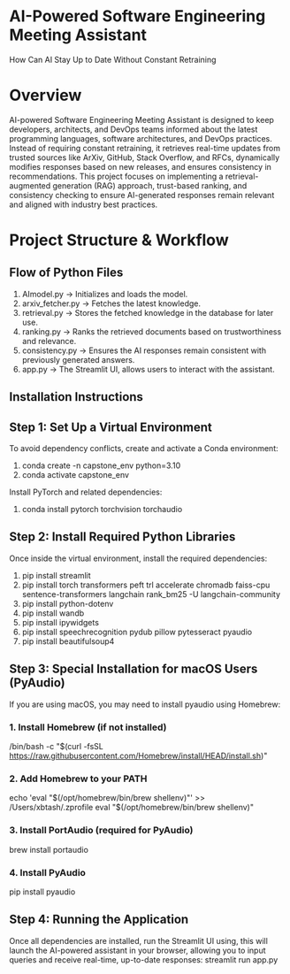              
# AI-Powered Software Engineering Meeting Assistant 
How Can AI Stay Up to Date Without Constant Retraining


# Overview
AI-powered Software Engineering Meeting Assistant is designed to keep developers, architects, and DevOps teams informed about the latest programming languages, software architectures, and DevOps practices. Instead of requiring constant retraining, it retrieves real-time updates from trusted sources like ArXiv, GitHub, Stack Overflow, and RFCs, dynamically modifies responses based on new releases, and ensures consistency in recommendations. This project focuses on implementing a retrieval-augmented generation (RAG) approach, trust-based ranking, and consistency checking to ensure AI-generated responses remain relevant and aligned with industry best practices.


# Project Structure & Workflow
## Flow of Python Files

1. AImodel.py → Initializes and loads the model.
2. arxiv_fetcher.py → Fetches the latest knowledge.
3. retrieval.py → Stores the fetched knowledge in the database for later use.
4. ranking.py → Ranks the retrieved documents based on trustworthiness and relevance.
5. consistency.py → Ensures the AI responses remain consistent with previously generated answers.
6. app.py → The Streamlit UI, allows users to interact with the assistant.


## Installation Instructions

## Step 1: Set Up a Virtual Environment
To avoid dependency conflicts, create and activate a Conda environment:
1. conda create -n capstone_env python=3.10
2. conda activate capstone_env

Install PyTorch and related dependencies: 
1. conda install pytorch torchvision torchaudio

## Step 2: Install Required Python Libraries
Once inside the virtual environment, install the required dependencies:

1. pip install streamlit
2. pip install torch transformers peft trl accelerate chromadb faiss-cpu sentence-transformers langchain rank_bm25 -U langchain-community
3. pip install python-dotenv
4. pip install wandb
5. pip install ipywidgets
6. pip install speechrecognition pydub pillow pytesseract pyaudio
7. pip install beautifulsoup4

## Step 3: Special Installation for macOS Users (PyAudio)
If you are using macOS, you may need to install pyaudio using Homebrew:

### 1. Install Homebrew (if not installed)
/bin/bash -c "$(curl -fsSL https://raw.githubusercontent.com/Homebrew/install/HEAD/install.sh)"

### 2. Add Homebrew to your PATH
echo 'eval "$(/opt/homebrew/bin/brew shellenv)"' >> /Users/xbtash/.zprofile
eval "$(/opt/homebrew/bin/brew shellenv)"

### 3. Install PortAudio (required for PyAudio)
brew install portaudio

### 4. Install PyAudio
pip install pyaudio


## Step 4: Running the Application
Once all dependencies are installed, run the Streamlit UI using, this will launch the AI-powered assistant in your browser, allowing you to input queries and receive real-time, up-to-date responses:
streamlit run app.py




